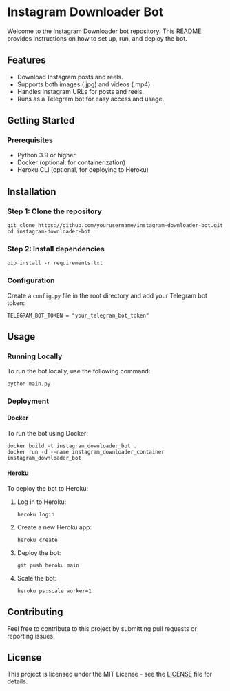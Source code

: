 <!DOCTYPE html>
<html>
<head>
  <title>Instagram Downloader Bot</title>
</head>
<body>

<h1>Instagram Downloader Bot</h1>

<p>Welcome to the Instagram Downloader bot repository. This README provides instructions on how to set up, run, and deploy the bot.</p>

<h2>Features</h2>
<ul>
  <li>Download Instagram posts and reels.</li>
  <li>Supports both images (.jpg) and videos (.mp4).</li>
  <li>Handles Instagram URLs for posts and reels.</li>
  <li>Runs as a Telegram bot for easy access and usage.</li>
</ul>

<h2>Getting Started</h2>

<h3>Prerequisites</h3>
<ul>
  <li>Python 3.9 or higher</li>
  <li>Docker (optional, for containerization)</li>
  <li>Heroku CLI (optional, for deploying to Heroku)</li>
</ul>

<h2>Installation</h2>

<h3>Step 1: Clone the repository</h3>
<pre><code>git clone https://github.com/yourusername/instagram-downloader-bot.git
cd instagram-downloader-bot</code></pre>

<h3>Step 2: Install dependencies</h3>
<pre><code>pip install -r requirements.txt</code></pre>

<h3>Configuration</h3>
<p>Create a <code>config.py</code> file in the root directory and add your Telegram bot token:</p>
<pre><code>TELEGRAM_BOT_TOKEN = "your_telegram_bot_token"</code></pre>

<h2>Usage</h2>

<h3>Running Locally</h3>
<p>To run the bot locally, use the following command:</p>
<pre><code>python main.py</code></pre>

<h3>Deployment</h3>

<h4>Docker</h4>
<p>To run the bot using Docker:</p>
<pre><code>docker build -t instagram_downloader_bot .
docker run -d --name instagram_downloader_container instagram_downloader_bot</code></pre>

<h4>Heroku</h4>
<p>To deploy the bot to Heroku:</p>
<ol>
  <li>Log in to Heroku:</li>
  <pre><code>heroku login</code></pre>
  <li>Create a new Heroku app:</li>
  <pre><code>heroku create</code></pre>
  <li>Deploy the bot:</li>
  <pre><code>git push heroku main</code></pre>
  <li>Scale the bot:</li>
  <pre><code>heroku ps:scale worker=1</code></pre>
</ol>

<h2>Contributing</h2>
<p>Feel free to contribute to this project by submitting pull requests or reporting issues.</p>

<h2>License</h2>
<p>This project is licensed under the MIT License - see the <a href="LICENSE">LICENSE</a> file for details.</p>

</body>
</html>
